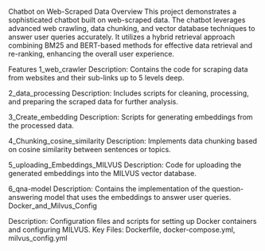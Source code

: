 Chatbot on Web-Scraped Data
Overview
This project demonstrates a sophisticated chatbot built on web-scraped data. The chatbot leverages advanced web crawling, data chunking, and vector database techniques to answer user queries accurately. It utilizes a hybrid retrieval approach combining BM25 and BERT-based methods for effective data retrieval and re-ranking, enhancing the overall user experience.

Features
1_web_crawler
Description: Contains the code for scraping data from websites and their sub-links up to 5 levels deep.

2_data_processing
Description: Includes scripts for cleaning, processing, and preparing the scraped data for further analysis.

3_Create_embedding
Description: Scripts for generating embeddings from the processed data.

4_Chunking_cosine_similarity
Description: Implements data chunking based on cosine similarity between sentences or topics.

5_uploading_Embeddings_MILVUS
Description: Code for uploading the generated embeddings into the MILVUS vector database.

6_qna-model
Description: Contains the implementation of the question-answering model that uses the embeddings to answer user queries.
Docker_and_Milvus_Config

Description: Configuration files and scripts for setting up Docker containers and configuring MILVUS.
Key Files: Dockerfile, docker-compose.yml, milvus_config.yml
